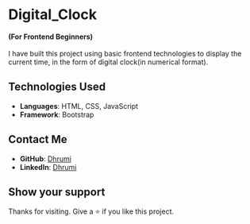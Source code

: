 # Digital_Clock
**(For Frontend Beginners)** </br> </br>
I have built this project using basic frontend technologies to display the current time, in the form of digital clock(in numerical format).

## Technologies Used
- **Languages**: HTML, CSS, JavaScript
- **Framework**: Bootstrap

## Contact Me
- **GitHub**: [Dhrumi](https://github.com/DhrumiPrajapati)
- **LinkedIn**: [Dhrumi](https://www.linkedin.com/in/dhrumiprajapati/)

## Show your support
Thanks for visiting. Give a ⭐️ if you like this project.
